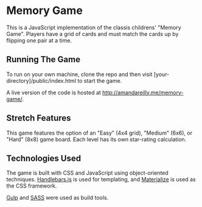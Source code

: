 # Memory Game

This is a JavaScript implementation of the classis childrens' "Memory Game".  Players have a grid of cards and must match the cards up by flipping one pair at a time.

## Running The Game
To run on your own machine, clone the repo and then visit [your-directory]/public/index.html to start the game.

A live version of the code is hosted at <http://amandareilly.me/memory-game/>.

## Stretch Features
This game features the option of an "Easy" (4x4 grid), "Medium" (6x6), or "Hard" (8x8) game board.  Each level has its own star-rating calculation.

## Technologies Used
The game is built with CSS and JavaScript using object-oriented techniques.  [Handlebars.js](https://handlebarsjs.com/) is used for templating, and [Materialize](https://materializecss.com/) is used as the CSS framework.  

[Gulp](https://gulpjs.com/) and [SASS](https://sass-lang.com/) were used as build tools.